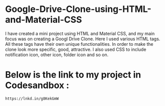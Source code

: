 # Google-Drive-Clone-using-HTML-and-Material-CSS
I have created a mini project using HTML and Material CSS, and my main focus was on creating a Googl Drive Clone.
Here I used various HTML tags. All these tags have their own unique functionalities.
In order to make the clone look more specific, good, attractive. 
I also used CSS to include notification icon, other icon, folder icon and so on.
  
# Below is the link to my project in Codesandbox :
    https://lnkd.in/g8KekGmW
